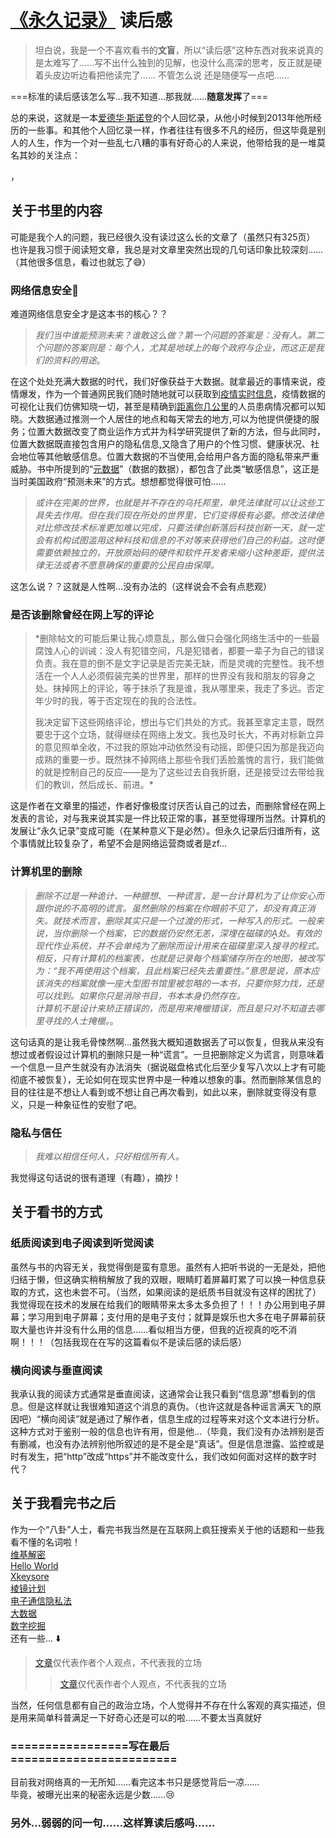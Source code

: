 # [《永久记录》](https://a.temporaryrecord.com/Permanent_Record_-_CN_edition_with_underlined_redactions.pdf) 读后感
> 坦白说，我是一个不喜欢看书的**文盲**，所以“读后感”这种东西对我来说真的是太难写了……写不出什么独到的见解，也没什么高深的思考，反正就是硬着头皮边听边看把他读完了……
> 不管怎么说 还是随便写一点吧……

===标准的读后感该怎么写…我不知道…那我就……**随意发挥**了===   
 
总的来说，这就是一本[爱德华·斯诺登](https://zh.wikipedia.org/wiki/%E7%88%B1%E5%BE%B7%E5%8D%8E%C2%B7%E6%96%AF%E8%AF%BA%E7%99%BB)的个人回忆录，从他小时候到2013年他所经历的一些事。和其他个人回忆录一样，作者往往有很多不凡的经历，但这毕竟是别人的人生，作为一个对一些乱七八糟的事有好奇心的人来说，他带给我的是一堆莫名其妙的关注点：

  
，

## 关于书里的内容
可能是我个人的问题，我已经很久没有读过这么长的文章了（虽然只有325页）
也许是我习惯于阅读短文章，我总是对文章里突然出现的几句话印象比较深刻……（其他很多信息，看过也就忘了😅）


### 网络信息安全🔐
难道网络信息安全才是这本书的核心？？
> *我们当中谁能预测未来？谁敢这么做？第一个问题的答案是：没有人。第二个问题的答案则是：每个人，尤其是地球上的每个政府与企业，而这正是我们的资料的用途*。
   
在这个处处充满大数据的时代，我们好像获益于大数据。就拿最近的事情来说，疫情爆发，作为一个普通网民我们随时随地就可以获取到[疫情实时信息](https://ncov.dxy.cn/ncovh5/view/pneumonia?scene=2&clicktime=1579582238&enterid=1579582238&from=singlemessage&isappinstalled=0)，疫情数据的可视化让我们仿佛知晓一切，甚至是精确到[距离你几公里](https://z.cbndata.com/2019-nCoV/index.html?from=groupmessage&isappinstalled=0&timestamp=1582447581494)的人员患病情况都可以知晓。大数据通过推测一个人居住的地点和每天常去的地方,可以为他提供便捷的服务；位置大数据改变了商业运作方式并为科学研究提供了新的方法，但与此同时，位置大数据既直接包含用户的隐私信息,又隐含了用户的个性习惯、健康状况、社会地位等其他敏感信息。位置大数据的不当使用,会给用户各方面的隐私带来严重威胁。书中所提到的“[元数据](https://zh.wikipedia.org/wiki/%E5%85%83%E6%95%B0%E6%8D%AE)”（数据的数据），都包含了此类“敏感信息”，这正是当时美国政府“预测未来”的方式。想想都觉得很可怕……
  
> *或许在完美的世界，也就是并不存在的乌托邦里，单凭法律就可以让这些工具失去作用。但在我们现在所处的世界里，它们变得极有必要。修改法律绝对比修改技术标准更加难以完成，只要法律创新落后科技创新一天，就一定会有机构试图滥用这种科技和信息的不对等来获得他们自己的利益。这时便需要依赖独立的，开放原始码的硬件和软件开发者来缩小这种差距，提供法律无法或者不愿意确保的重要的公民自由保障。*   
	
这怎么说？？这就是人性啊…没有办法的（这样说会不会有点悲观）
### 是否该删除曾经在网上写的评论
> *删除帖文的可能后果让我心烦意乱，那么做只会强化网络生活中的一些最腐蚀人心的训诫：没人有犯错空间，凡是犯错者，都要一辈子为自己的错误负责。我在意的倒不是文字记录是否完美无缺，而是灵魂的完整性。我不想活在一个人人必须假装完美的世界里，那样的世界没有我和朋友的容身之处。抹掉网上的评论，等于抹杀了我是谁，我从哪里来，我走了多远。否定年少时的我，等于否定现在的我的合法性。
>     
> 我决定留下这些网络评论，想出与它们共处的方式。我甚至拿定主意，既然要忠于这个立场，就得继续在网络上发文。我也及时长大，不再对标新立异的意见照单全收，不过我的原始冲动依然没有动摇，即便只因为那是我迈向成熟的重要一步。既然抹不掉网络上那些令我们丢脸羞愧的言行，我们能做的就是控制自己的反应——是为了这些过去自我折磨，还是接受过去带给我们的教训，然后成长、前进。*

这是作者在文章里的描述，作者好像极度讨厌否认自己的过去，而删除曾经在网上发表的言论，对与我来说其实是一件比较正常的事，甚至觉得理所当然。计算机的发展让“永久记录”变成可能（在某种意义下是必然）。但永久记录后归谁所有，这个事情就比较复杂了，希望不会是网络运营商或者是zf…
### 计算机里的删除

> *删除不过是一种诡计、一种臆想、一种谎言，是一台计算机为了让你安心而跟你说的不高明的谎言。虽然删除的档案在你眼前不见了，却没有真正消失。就技术而言，删除其实只是一个过渡的形式，一种写入的形式。一般来说，当你删除一个档案，它的数据仍安然无恙，深埋在磁碟的Ḁ处。有效的现代作业系统，并不会单纯为了删除而设计用来在磁碟里深入搜寻的程式。相反，只有计算机的档案表，也就是记录每个档案储存所在的地图，被改写为：“我不再使用这个档案，且此档案已经失去重要性。”意思是说，原本应该消失的档案就像一座大型图书馆里被忽略的一本书，只要你努力找，还是可以找到。如果你只是消除书目，书本本身仍然存在。   
> 计算机不是设计来矫正错误的，而是用来掩㯿错误，而且是只对不知道去哪里寻找的人士掩㯿。*。   

这句话真的是让我毛骨悚然啊…虽然我大概知道数据丢了可以恢复，但我从来没有想过或者假设过计算机的删除只是一种“谎言”。一旦把删除定义为谎言，则意味着一个信息一旦产生就没有办法消失（据说磁盘格式化后至少复写八次以上才有可能彻底不被恢复），无论如何在现实世界中是一种难以想象的事。然而删除某信息的目的往往是不想让人看到或不想让自己再次看到，如此以来，删除就变得没有意义，只是一种象征性的安慰了吧。

### 隐私与信任
> *我难以相信任何人，只好相信所有人。*  

我觉得这句话说的很有道理（有趣），摘抄！

##  关于看书的方式
### 纸质阅读到电子阅读到听觉阅读
 虽然与书的内容无关，我觉得倒是蛮有意思。虽然有人把听书说的一无是处，把他归结于懒，但这确实稍稍解放了我的双眼，眼睛盯着屏幕盯累了可以换一种信息获取的方式，这也未尝不可。（当然，如果阅读的是纸质书目就没有这样的困扰了）我觉得现在技术的发展在给我们的眼睛带来太多太多负担了！！！办公用到电子屏幕；学习用到电子屏幕；支付用的是电子支付；就算是娱乐也大多在电子屏幕前获取大量也许并没有什么用的信息……看似相当方便，但我的近视真的吃不消啊！！！（包括我现在在写的这篇看似不是读后感的读后感）
### 横向阅读与垂直阅读  
我承认我的阅读方式通常是垂直阅读，这通常会让我只看到“信息源”想看到的信息。但是这样就让我很难知道这个消息的真伪。（也许这就是各种谣言满天飞的原因吧）“横向阅读”就是通过了解作者，信息生成的过程等来对这个文本进行分析。这种方式对于鉴别一般的信息也许有用，但是他…（毕竟，我们没有办法辨别是否有删减，也没有办法辨别他所叙述的是不是全是“真话”。但是信息泄露、监控或是时有发生，把“http”改成“https”并不能改变什么，我们改如何面对这样的数字时代？
## 关于我看完书之后
作为一个“八卦”人士，看完书我当然是在互联网上疯狂搜索关于他的话题和一些我看不懂的名词啦！    
[维基解密](https://wikileaks.org/)      
[Hello World](https://zh.wikipedia.org/wiki/Hello_World)   
[Xkeysore](https://zh.wikipedia.org/wiki/XKeyscore)   
[棱镜计划](https://zh.wikipedia.org/wiki/%E7%A8%9C%E9%8F%A1%E8%A8%88%E7%95%AB)  
[电子通信隐私法 ](https://zh.wikipedia.org/wiki/%E7%94%B5%E5%AD%90%E9%80%9A%E4%BF%A1%E9%9A%90%E7%A7%81%E6%B3%95)       
[大数据](https://zh.wikipedia.org/wiki/%E5%A4%A7%E6%95%B8%E6%93%9A)      
[数字挖掘](https://zh.wikipedia.org/wiki/%E6%95%B0%E6%8D%AE%E6%8C%96%E6%8E%98)          
      还有一些…  ⬇️
> [文章](https://baike.baidu.com/tashuo/browse/content?id=a079f3de56d1e820d6a44b6a&fromModule=pcArticleMoreRecommend)仅代表作者个人观点，不代表我的立场     
> > [文章](https://baike.baidu.com/tashuo/browse/content?id=0c0eaf1e5951d24fb72e1cae&lemmaId=5988465&fromLemmaModule=pcRight)仅代表作者个人观点，不代表我的立场    

当然，任何信息都有自己的政治立场，个人觉得并不存在什么客观的真实描述，但是用来简单科普满足一下好奇心还是可以的啦……不要太当真就好

### =================写在最后========================      
目前我对网络真的一无所知……看完这本书只是感觉背后一凉……      
毕竟，被曝光出来的秘密永远是少数……😢
### 另外…弱弱的问一句……这样算读后感吗……
